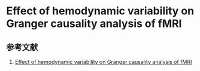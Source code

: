# Effect of hemodynamic variability on Granger causality analysis of fMRI

## 参考文献
1. [Effect of hemodynamic variability on Granger causality analysis of fMRI](https://www.sciencedirect.com/science/article/pii/S1053811909012464)
